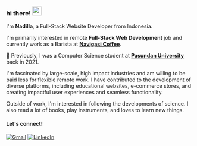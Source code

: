 ### hi there! <img src="https://emojis.slackmojis.com/emojis/images/1536351075/4594/blob-wave.gif" width="25"/>

I'm **Nadilla**, a Full-Stack Website Developer from Indonesia.

I'm primarily interested in remote **Full-Stack Web Development** job and currently work as a
Barista at [**Navigasi Coffee**](https://www.instagram.com/navigasicoffee). 

📌 Previously, I was a Computer Science student at [**Pasundan University**](https://edurank.org/uni/pasundan-university) back in 2021.

I'm fascinated by large-scale, high impact industries and am willing to be paid less for flexible remote work. I have contributed to the development of diverse platforms, including educational websites, e-commerce stores, and creating impactful user experiences and seamless functionality.

Outside of work, I'm interested in following the developments of science. I also read a lot of books, play instruments, and loves to learn new things.

#### Let's connect!
[<img alt="Gmail" src="https://img.shields.io/badge/Gmail-D14836?style=for-the-badge&logo=gmail&logoColor=white" />](mailto:747nadillananda@gmail.com)
[<img alt="LinkedIn" src="https://img.shields.io/badge/LinkedIn-%230E76A8.svg?&style=for-the-badge&logo=LinkedIn&logoColor=white" />](https://www.linkedin.com/in/nadillananda)
